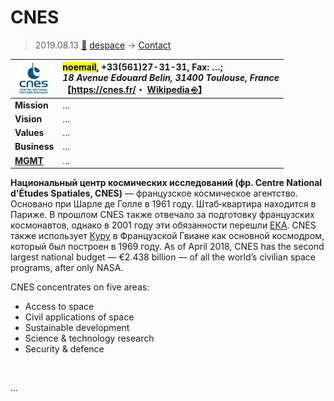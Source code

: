 # CNES
> 2019.08.13 [🚀](../../../index/index.md) [despace](../index.md) → [Contact](../contact.md)

|[![](../f/contact/c/cnes_logo1_thumb.webp)](../f/contact/c/cnes_logo1.webp)|<mark>noemail</mark>, +33(561)27-31-31, Fax: …;<br> *18 Avenue Edouard Belin, 31400 Toulouse, France*<br> 【<https://cnes.fr/>・ [Wikipedia ⎆](https://en.wikipedia.org/wiki/CNES)】|
|:-|:-|
|**Mission**|…|
|**Vision**|…|
|**Values**|…|
|**Business**|…|
|**[MGMT](../mgmt.md)**|…|

**Национальный центр космических исследований (фр. Centre National d'Études Spatiales, CNES)** — французское космическое агентство. Основано при Шарле де Голле в 1961 году. Штаб‑квартира находится в Париже. В прошлом CNES также отвечало за подготовку французских космонавтов, однако в 2001 году эти обязанности перешли [ЕКА](esa.md). CNES также использует [Куру](../spaceport.md) в Французской Гвиане как основной космодром, который был построен в 1969 году. As of April 2018, CNES has the second largest national budget — €2.438 billion — of all the world’s civilian space programs, after only NASA.

CNES concentrates on five areas:

   - Access to space
   - Civil applications of space
   - Sustainable development
   - Science & technology research
   - Security & defence


<p style="page-break-after:always"> </p>

…

